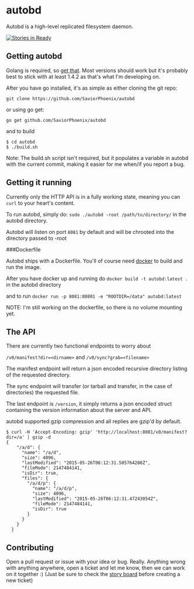 # autobd
Autobd is a high-level replicated filesystem daemon.

[![Stories in Ready](https://badge.waffle.io/saviorphoenix/autobd.svg?label=ready&title=Ready)](http://waffle.io/saviorphoenix/autobd)


## Getting autobd
Golang is required, so [get that](https://golang.org/doc/install). Most versions should work but it's probably best to
stick with at least 1.4.2 as that's what I'm developing on.

After you have go installed, it's as simple as either cloning the git repo:

`git clone https://github.com/SaviorPhoenix/autobd`

or using go get:

`go get github.com/SaviorPhoenix/autobd`

and to build

```
$ cd autobd
$ ./build.sh
```

Note: The build.sh script isn't required, but it populates a variable in autobd with the current commit, making it easier
for me when/if you report a bug.

## Getting it running

Currently only the HTTP API is in a fully working state, meaning you can `curl` to your heart's content.

To run autobd, simply do: `sudo ./autobd -root /path/to/directory/` in the autobd directory.

Autobd will listen on port `8081` by default and will be chrooted into the directory passed to -root

###Dockerfile

Autobd ships with a Dockerfile. You'll of course need [docker](https://docs.docker.com/installation/) to build and run
the image.

After you have docker up and running do `docker build -t autobd:latest .` in the autobd directory

and to run `docker run -p 8081:80801 -e "ROOTDIR=/data" autobd:latest`

NOTE: I'm still working on the dockerfile, so there is no volume mounting yet.

## The API

There are currently two functional endpoints to worry about

`/v0/manifest?dir=<dirname>` and `/v0/sync?grab=<filename>`

The manifest endpoint will return a json encoded recursive directory listing of the requested directory.

The sync endpoint will transfer (or tarball and transfer, in the case of directories) the requested file.

The last endpoint is `/version`, it simply returns a json encoded struct containing the version information about
the server and API.

autobd supported gzip compression and all replies are gzip'd by default.
```
$ curl -H 'Accept-Encoding: gzip' 'http://localhost:8081/v0/manifest?dir=/a' | gzip -d 
{
    "/a/d": {
      "name": "/a/d",
      "size": 4096,
      "lastModified": "2015-05-26T06:12:31.505764208Z",
      "fileMode": 2147484141,
      "isDir": true,
      "files": {
        "/a/d/p": {
          "name": "/a/d/p",
          "size": 4096,
          "lastModified": "2015-05-26T06:12:31.47243054Z",
          "fileMode": 2147484141,
          "isDir": true
        }
      }
    }
  }
  ```

## Contributing

Open a pull request or issue with your idea or bug. Really. Anything wrong with anything anywhere, open a ticket and let me know, 
then we can work on it together :) (Just be sure to check the [story board](https://waffle.io/saviorphoenix/autobd) before creating a new ticket) 

